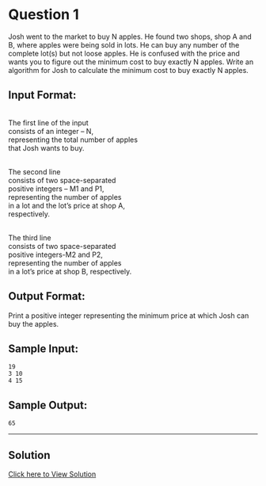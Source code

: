 # Question 1

Josh went to the market to buy N apples. He found two shops, shop A and B, where apples were being sold in lots. He can buy any number of the complete lot(s) but not loose apples. He is confused with the price and wants you to figure out the minimum cost to buy exactly N apples. Write an algorithm for Josh to calculate the minimum cost to buy exactly N apples.



## Input Format:

<br/>The first line of the input
<br/>consists of an integer – N, 
<br/>representing the total number of apples 
<br/>that Josh wants to buy.

<br/>The second line 
<br/>consists of two space-separated 
<br/>positive integers – M1 and P1, 
<br/>representing the number of apples
<br/>in a lot and the lot’s price at shop A, 
<br/>respectively.

<br/>The third line 
<br/>consists of two space-separated 
<br/>positive integers-M2 and P2, 
<br/>representing the number of apples 
<br/>in a lot’s price at shop B, respectively.


## Output Format:
Print a positive integer representing the minimum price at which Josh can buy the apples.



## Sample Input:
```shell
19
3 10
4 15
```


## Sample Output:
```shell
65
```

---

## Solution
[Click here to View Solution](code.py)
